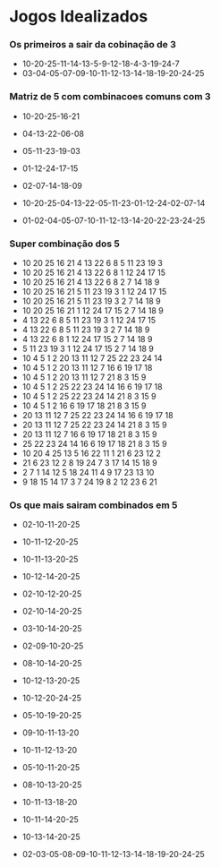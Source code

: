 # Jogos Idealizados

### Os primeiros a sair da cobinação de 3
 - 10-20-25-11-14-13-5-9-12-18-4-3-19-24-7
 - 03-04-05-07-09-10-11-12-13-14-18-19-20-24-25

### Matriz de 5 com combinacoes comuns com 3
 - 10-20-25-16-21
 - 04-13-22-06-08
 - 05-11-23-19-03
 - 01-12-24-17-15
 - 02-07-14-18-09

 - 10-20-25-04-13-22-05-11-23-01-12-24-02-07-14
 - 01-02-04-05-07-10-11-12-13-14-20-22-23-24-25

### Super combinação dos 5
  
- 10	20	25	16	21	4	13	22	6	8	5	11	23	19	3
- 10	20	25	16	21	4	13	22	6	8	1	12	24	17	15
- 10	20	25	16	21	4	13	22	6	8	2	7	14	18	9
- 10	20	25	16	21	5	11	23	19	3	1	12	24	17	15
- 10	20	25	16	21	5	11	23	19	3	2	7	14	18	9
- 10	20	25	16	21	1	12	24	17	15	2	7	14	18	9
- 4	13	22	6	8	5	11	23	19	3	1	12	24	17	15
- 4	13	22	6	8	5	11	23	19	3	2	7	14	18	9
- 4	13	22	6	8	1	12	24	17	15	2	7	14	18	9
- 5	11	23	19	3	1	12	24	17	15	2	7	14	18	9
- 10	4	5	1	2	20	13	11	12	7	25	22	23	24	14
- 10	4	5	1	2	20	13	11	12	7	16	6	19	17	18
- 10	4	5	1	2	20	13	11	12	7	21	8	3	15	9
- 10	4	5	1	2	25	22	23	24	14	16	6	19	17	18
- 10	4	5	1	2	25	22	23	24	14	21	8	3	15	9
- 10	4	5	1	2	16	6	19	17	18	21	8	3	15	9
- 20	13	11	12	7	25	22	23	24	14	16	6	19	17	18
- 20	13	11	12	7	25	22	23	24	14	21	8	3	15	9
- 20	13	11	12	7	16	6	19	17	18	21	8	3	15	9
- 25	22	23	24	14	16	6	19	17	18	21	8	3	15	9
- 10	20	4	25	13	5	16	22	11	1	21	6	23	12	2
- 21	6	23	12	2	8	19	24	7	3	17	14	15	18	9
- 2	7	1	14	12	5	18	24	11	4	9	17	23	13	10
- 9	18	15	14	17	3	7	24	19	8	2	12	23	6	21
  
### Os que mais sairam combinados em 5
 - 02-10-11-20-25
 - 10-11-12-20-25
 - 10-11-13-20-25
 - 10-12-14-20-25
 - 02-10-12-20-25
 - 02-10-14-20-25
 - 03-10-14-20-25
 - 02-09-10-20-25
 - 08-10-14-20-25
 - 10-12-13-20-25
 - 10-12-20-24-25
 - 05-10-19-20-25
 - 09-10-11-13-20
 - 10-11-12-13-20
 - 05-10-11-20-25
 - 08-10-13-20-25
 - 10-11-13-18-20
 - 10-11-14-20-25
 - 10-13-14-20-25

 - 02-03-05-08-09-10-11-12-13-14-18-19-20-24-25
